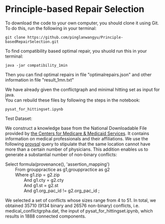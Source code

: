# Principle-based Repair Selection

To download the code to your own computer, you should clone it using Git.  
To do this, run the following in your terminal:

    git clone https://github.com/pinglanwangyu/Principle-basedRepairSelection.git

To find compatibility based optimal repair, you shuold run this in your terminal:
    
    java -jar compatibility_1min

Then you can find optimal repairs in file "optimalrepairs.json" and other information in file "result_1mn.txt"

We have already given the conflictgraph and minimal hitting set as input for java.  
You can rebuild these files by following the steps in the notebook:
 
    pysat_for_hittingset.ipynb
     

    
Test Dataset:

We construct a knowledge base from the
National Downloadable File provided by [the Centers for Medicare & Medicaid Services](https://data.cms.gov/provider-data). It contains information on
medical professionals and their affiliations. We use the following [provsql](https://github.com/PierreSenellart/provsql.git) query to stipulate
that the same location cannot have more than a certain number of physicians. This addition enables us to generate a substantial
number of non-binary conflicts:

Select formula(provenance(), 'assertion_mapping')  
&emsp;&emsp;    From grouppractice as g1,grouppractice as g2   
&emsp;&emsp;    Where g1.zip = g2.zip   
&emsp;&emsp;&emsp;&emsp;         And g1.cty = g2.cty   
&emsp;&emsp;&emsp;&emsp;         And g1.st = g2.st    
&emsp;&emsp;&emsp;&emsp;         And g1.org_pac_id != g2.org_pac_id ;    


We selected a set of conflicts whose sizes range from 4 to 51. In total, we obtained 35710 (9134 binary and 26576 non-binary) conflicts, i.e. medical_conflictgrpha.dat,
the input of pysat_for_hittingset.ipynb, which results in 1888 connected components. 

 
